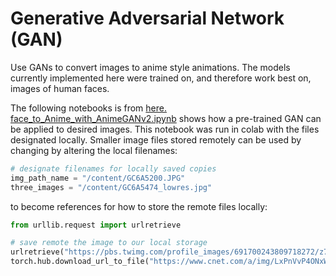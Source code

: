 # Generative Adversarial Network (GAN) #
Use GANs to convert images to anime style animations.  The models currently implemented here were trained on, and therefore work best on, images of human faces.

The following notebooks is from [here.](https://github.com/bryandlee/animegan2-pytorch)  
[face_to_Anime_with_AnimeGANv2.ipynb](./notebooks/face_to_Anime_with_AnimeGANv2.ipynb) shows how a pre-trained GAN can be applied to desired images.  This notebook was run in colab with the files designated locally.  Smaller image files stored remotely can be used by changing by altering the local filenames:
```py
# designate filenames for locally saved copies
img_path_name = "/content/GC6A5200.JPG"
three_images = "/content/GC6A5474_lowres.jpg"
```
to become references for how to store the remote files locally:
```py
from urllib.request import urlretrieve

# save remote the image to our local storage
urlretrieve("https://pbs.twimg.com/profile_images/691700243809718272/z7XZUARB_400x400.jpg", img_path_name)
torch.hub.download_url_to_file("https://www.cnet.com/a/img/LxPnVvP4ONxWlQmXOI4j-9m6d90=/940x0/2019/03/27/c36a11ff-4029-4eb2-8ca9-72143ea8e596/screen-shot-2019-03-27-at-11-51-29-am.png", three_images)
```